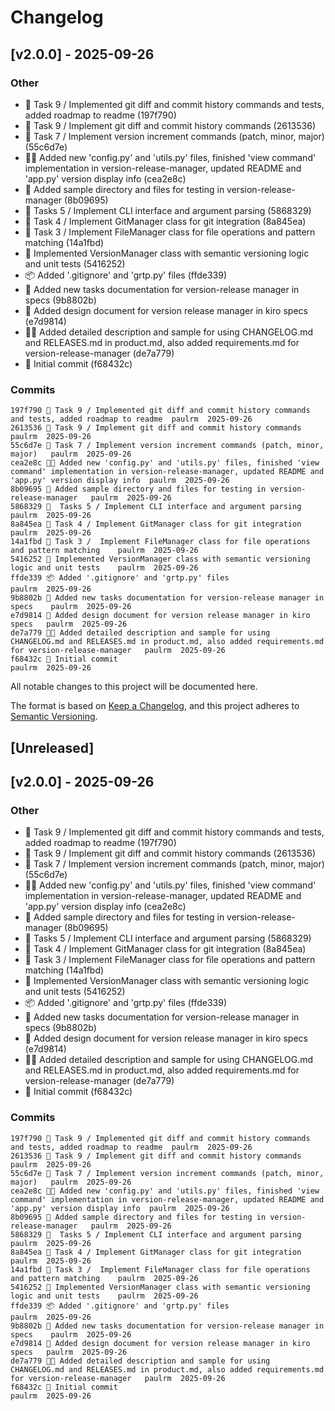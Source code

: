 # Changelog
## [v2.0.0] - 2025-09-26
### Other
- 🔧 Task 9 / Implemented git diff and commit history commands and tests, added roadmap to readme (197f790)
- 🚀 Task 9 / Implement git diff and commit history commands (2613536)
- 🚀 Task 7 / Implement version increment commands (patch, minor, major) (55c6d7e)
- 📂✅ Added new 'config.py' and 'utils.py' files, finished 'view command' implementation in version-release-manager, updated README and 'app.py' version display info (cea2e8c)
- 📁 Added sample directory and files for testing in version-release-manager (8b09695)
- 🚀  Tasks 5 / Implement CLI interface and argument parsing (5868329)
- 🚀 Task 4 / Implement GitManager class for git integration (8a845ea)
- 🚀 Task 3 /  Implement FileManager class for file operations and pattern matching (14a1fbd)
- 🚀 Implemented VersionManager class with semantic versioning logic and unit tests (5416252)
- 📦 Added '.gitignore' and 'grtp.py' files (ffde339)
- 📝 Added new tasks documentation for version-release manager in specs (9b8802b)
- 📝 Added design document for version release manager in kiro specs (e7d9814)
- 📝✨ Added detailed description and sample for using CHANGELOG.md and RELEASES.md in product.md, also added requirements.md for version-release-manager (de7a779)
- 🚀 Initial commit (f68432c)

### Commits
```
197f790 🔧 Task 9 / Implemented git diff and commit history commands and tests, added roadmap to readme	paulrm	2025-09-26
2613536 🚀 Task 9 / Implement git diff and commit history commands   	paulrm	2025-09-26
55c6d7e 🚀 Task 7 / Implement version increment commands (patch, minor, major)	paulrm	2025-09-26
cea2e8c 📂✅ Added new 'config.py' and 'utils.py' files, finished 'view command' implementation in version-release-manager, updated README and 'app.py' version display info	paulrm	2025-09-26
8b09695 📁 Added sample directory and files for testing in version-release-manager	paulrm	2025-09-26
5868329 🚀  Tasks 5 / Implement CLI interface and argument parsing   	paulrm	2025-09-26
8a845ea 🚀 Task 4 / Implement GitManager class for git integration   	paulrm	2025-09-26
14a1fbd 🚀 Task 3 /  Implement FileManager class for file operations and pattern matching	paulrm	2025-09-26
5416252 🚀 Implemented VersionManager class with semantic versioning logic and unit tests	paulrm	2025-09-26
ffde339 📦 Added '.gitignore' and 'grtp.py' files                 	paulrm	2025-09-26
9b8802b 📝 Added new tasks documentation for version-release manager in specs	paulrm	2025-09-26
e7d9814 📝 Added design document for version release manager in kiro specs	paulrm	2025-09-26
de7a779 📝✨ Added detailed description and sample for using CHANGELOG.md and RELEASES.md in product.md, also added requirements.md for version-release-manager	paulrm	2025-09-26
f68432c 🚀 Initial commit                                            	paulrm	2025-09-26
```

All notable changes to this project will be documented here.

The format is based on [Keep a Changelog](https://keepachangelog.com/en/1.0.0/),
and this project adheres to [Semantic Versioning](https://semver.org/spec/v2.0.0.html).

## [Unreleased]

## [v2.0.0] - 2025-09-26
### Other
- 🔧 Task 9 / Implemented git diff and commit history commands and tests, added roadmap to readme (197f790)
- 🚀 Task 9 / Implement git diff and commit history commands (2613536)
- 🚀 Task 7 / Implement version increment commands (patch, minor, major) (55c6d7e)
- 📂✅ Added new 'config.py' and 'utils.py' files, finished 'view command' implementation in version-release-manager, updated README and 'app.py' version display info (cea2e8c)
- 📁 Added sample directory and files for testing in version-release-manager (8b09695)
- 🚀  Tasks 5 / Implement CLI interface and argument parsing (5868329)
- 🚀 Task 4 / Implement GitManager class for git integration (8a845ea)
- 🚀 Task 3 /  Implement FileManager class for file operations and pattern matching (14a1fbd)
- 🚀 Implemented VersionManager class with semantic versioning logic and unit tests (5416252)
- 📦 Added '.gitignore' and 'grtp.py' files (ffde339)
- 📝 Added new tasks documentation for version-release manager in specs (9b8802b)
- 📝 Added design document for version release manager in kiro specs (e7d9814)
- 📝✨ Added detailed description and sample for using CHANGELOG.md and RELEASES.md in product.md, also added requirements.md for version-release-manager (de7a779)
- 🚀 Initial commit (f68432c)

### Commits
```
197f790 🔧 Task 9 / Implemented git diff and commit history commands and tests, added roadmap to readme	paulrm	2025-09-26
2613536 🚀 Task 9 / Implement git diff and commit history commands   	paulrm	2025-09-26
55c6d7e 🚀 Task 7 / Implement version increment commands (patch, minor, major)	paulrm	2025-09-26
cea2e8c 📂✅ Added new 'config.py' and 'utils.py' files, finished 'view command' implementation in version-release-manager, updated README and 'app.py' version display info	paulrm	2025-09-26
8b09695 📁 Added sample directory and files for testing in version-release-manager	paulrm	2025-09-26
5868329 🚀  Tasks 5 / Implement CLI interface and argument parsing   	paulrm	2025-09-26
8a845ea 🚀 Task 4 / Implement GitManager class for git integration   	paulrm	2025-09-26
14a1fbd 🚀 Task 3 /  Implement FileManager class for file operations and pattern matching	paulrm	2025-09-26
5416252 🚀 Implemented VersionManager class with semantic versioning logic and unit tests	paulrm	2025-09-26
ffde339 📦 Added '.gitignore' and 'grtp.py' files                 	paulrm	2025-09-26
9b8802b 📝 Added new tasks documentation for version-release manager in specs	paulrm	2025-09-26
e7d9814 📝 Added design document for version release manager in kiro specs	paulrm	2025-09-26
de7a779 📝✨ Added detailed description and sample for using CHANGELOG.md and RELEASES.md in product.md, also added requirements.md for version-release-manager	paulrm	2025-09-26
f68432c 🚀 Initial commit                                            	paulrm	2025-09-26
```
